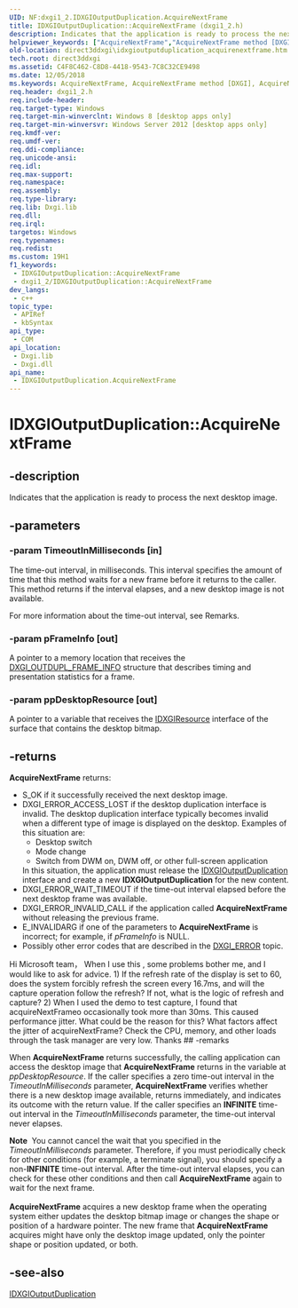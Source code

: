 ```yaml
---
UID: NF:dxgi1_2.IDXGIOutputDuplication.AcquireNextFrame
title: IDXGIOutputDuplication::AcquireNextFrame (dxgi1_2.h)
description: Indicates that the application is ready to process the next desktop image.
helpviewer_keywords: ["AcquireNextFrame","AcquireNextFrame method [DXGI]","AcquireNextFrame method [DXGI]","IDXGIOutputDuplication interface","IDXGIOutputDuplication interface [DXGI]","AcquireNextFrame method","IDXGIOutputDuplication.AcquireNextFrame","IDXGIOutputDuplication::AcquireNextFrame","direct3ddxgi.idxgioutputduplication_acquirenextframe","dxgi1_2/IDXGIOutputDuplication::AcquireNextFrame"]
old-location: direct3ddxgi\idxgioutputduplication_acquirenextframe.htm
tech.root: direct3ddxgi
ms.assetid: C4F8C462-C8D8-4418-9543-7C8C32CE9498
ms.date: 12/05/2018
ms.keywords: AcquireNextFrame, AcquireNextFrame method [DXGI], AcquireNextFrame method [DXGI],IDXGIOutputDuplication interface, IDXGIOutputDuplication interface [DXGI],AcquireNextFrame method, IDXGIOutputDuplication.AcquireNextFrame, IDXGIOutputDuplication::AcquireNextFrame, direct3ddxgi.idxgioutputduplication_acquirenextframe, dxgi1_2/IDXGIOutputDuplication::AcquireNextFrame
req.header: dxgi1_2.h
req.include-header: 
req.target-type: Windows
req.target-min-winverclnt: Windows 8 [desktop apps only]
req.target-min-winversvr: Windows Server 2012 [desktop apps only]
req.kmdf-ver: 
req.umdf-ver: 
req.ddi-compliance: 
req.unicode-ansi: 
req.idl: 
req.max-support: 
req.namespace: 
req.assembly: 
req.type-library: 
req.lib: Dxgi.lib
req.dll: 
req.irql: 
targetos: Windows
req.typenames: 
req.redist: 
ms.custom: 19H1
f1_keywords:
 - IDXGIOutputDuplication::AcquireNextFrame
 - dxgi1_2/IDXGIOutputDuplication::AcquireNextFrame
dev_langs:
 - c++
topic_type:
 - APIRef
 - kbSyntax
api_type:
 - COM
api_location:
 - Dxgi.lib
 - Dxgi.dll
api_name:
 - IDXGIOutputDuplication.AcquireNextFrame
---
```


# IDXGIOutputDuplication::AcquireNextFrame


## -description

Indicates that the application is ready to process the next desktop image.

## -parameters

### -param TimeoutInMilliseconds [in]

The time-out interval, in milliseconds. This interval specifies the amount of time that this method waits for a new frame before it returns to the caller.  This method returns if the interval elapses, and a new desktop image is not available.

For more information about the time-out interval, see Remarks.

### -param pFrameInfo [out]

A pointer to a memory location that receives the <a href="/windows/desktop/api/dxgi1_2/ns-dxgi1_2-dxgi_outdupl_frame_info">DXGI_OUTDUPL_FRAME_INFO</a> structure that describes timing and presentation statistics for a frame.

### -param ppDesktopResource [out]

A pointer to a variable that receives the <a href="/windows/desktop/api/dxgi/nn-dxgi-idxgiresource">IDXGIResource</a> interface of the surface that contains the desktop bitmap.

## -returns

<b>AcquireNextFrame</b> returns:
        <ul>
<li>S_OK if it successfully received the next desktop image.</li>
<li>DXGI_ERROR_ACCESS_LOST if the desktop duplication interface is invalid. The desktop duplication interface typically becomes invalid when a different type of image is displayed on the desktop.  Examples of this situation are: <ul>
<li>Desktop switch</li>
<li>Mode change</li>
<li>Switch from DWM on, DWM off, or other full-screen application</li>
</ul>In this situation, the application must release the <a href="/windows/desktop/api/dxgi1_2/nn-dxgi1_2-idxgioutputduplication">IDXGIOutputDuplication</a> interface and create a new <b>IDXGIOutputDuplication</b> for the new content.</li>
<li>DXGI_ERROR_WAIT_TIMEOUT if the time-out interval elapsed before the next desktop frame was available.</li>
<li>DXGI_ERROR_INVALID_CALL if the application called <b>AcquireNextFrame</b> without releasing the previous frame.</li>
<li>E_INVALIDARG if one of the parameters to <b>AcquireNextFrame</b> is incorrect; for example, if <i>pFrameInfo</i> is NULL.</li>
<li>Possibly other error codes that are described in the <a href="/windows/desktop/direct3ddxgi/dxgi-error">DXGI_ERROR</a> topic.</li>
</ul>
Hi Microsoft team，
    When I use this , some problems bother me, and I would like to ask for advice. 
1) If the refresh rate of the display is set to 60, does the system forcibly refresh the screen every 16.7ms, and will the capture operation follow the refresh? If not, what is the logic of refresh and capture?
2) When I used the demo to test capture, I found that acquireNextFrameo occasionally took more than 30ms. This caused performance jitter. What could be the reason for this? What factors affect the jitter of acquireNextFrame? Check the CPU, memory,  and other loads through the task manager are very low.
Thanks
## -remarks

When <b>AcquireNextFrame</b> returns successfully, the calling application can access the desktop image that <b>AcquireNextFrame</b> returns in the variable at <i>ppDesktopResource</i>.
If the caller specifies a zero time-out interval in the <i>TimeoutInMilliseconds</i> parameter, <b>AcquireNextFrame</b> verifies whether there is a new desktop image available, returns immediately, and indicates its outcome with the return value.  If the caller specifies an <b>INFINITE</b> time-out interval in the <i>TimeoutInMilliseconds</i> parameter, the time-out interval never elapses.

<div class="alert"><b>Note</b>  You cannot cancel the wait that you specified in the <i>TimeoutInMilliseconds</i> parameter. Therefore, if you must periodically check for other conditions (for example, a terminate signal), you should specify a non-<b>INFINITE</b> time-out interval. After the time-out interval elapses, you can check for these other conditions and then call <b>AcquireNextFrame</b> again to wait for the next frame.</div>
<div> </div>
<b>AcquireNextFrame</b> acquires a new desktop frame when the operating system either updates the desktop bitmap image or changes the shape or position of a hardware pointer.  The new frame that <b>AcquireNextFrame</b> acquires might have only the desktop image updated, only the pointer shape or position updated, or both.

## -see-also

<a href="/windows/desktop/api/dxgi1_2/nn-dxgi1_2-idxgioutputduplication">IDXGIOutputDuplication</a>
